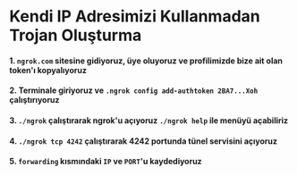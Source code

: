 # Kendi IP Adresimizi Kullanmadan Trojan Oluşturma

#### 1. ```ngrok.com``` sitesine gidiyoruz, üye oluyoruz ve profilimizde bize ait olan token'ı kopyalıyoruz
#### 2. Terminale giriyoruz ve ```.ngrok config add-authtoken 2BA7...Xoh``` çalıştırıyoruz 
#### 3. ```./ngrok``` çalıştırarak ngrok'u açıyoruz ```./ngrok help``` ile menüyü açabiliriz
#### 4. ```./ngrok tcp 4242``` çalıştırarak 4242 portunda tünel servisini açıyoruz
#### 5. ```forwarding``` kısmındaki ```IP``` ve ```PORT```'u kaydediyoruz
